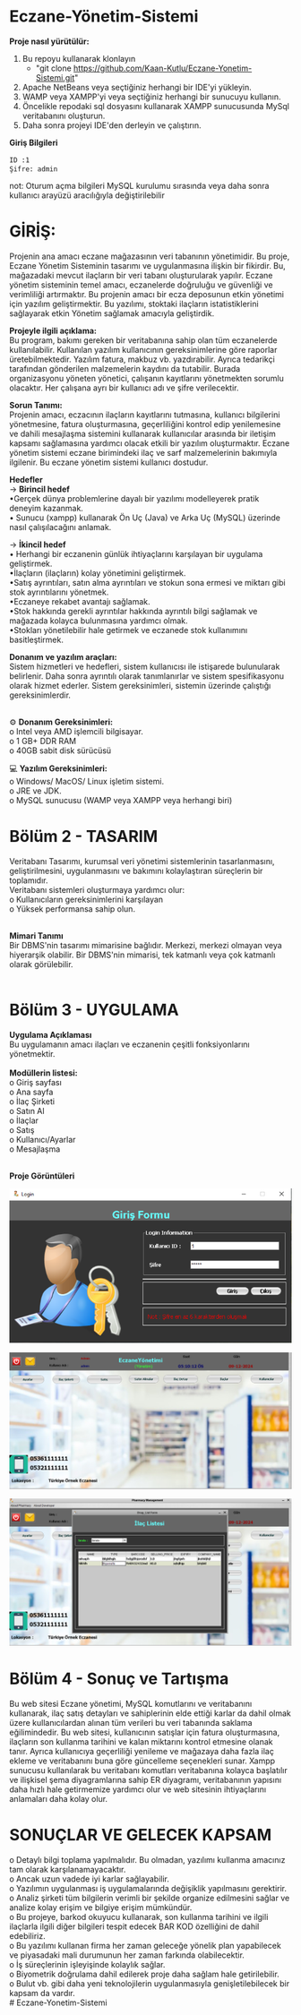 # **Eczane-Yönetim-Sistemi**

**Proje nasıl yürütülür:**
1. Bu repoyu kullanarak klonlayın 
   - "git clone https://github.com/Kaan-Kutlu/Eczane-Yonetim-Sistemi.git"
2. Apache NetBeans veya seçtiğiniz herhangi bir IDE'yi yükleyin.
3. WAMP veya XAMPP'yi veya seçtiğiniz herhangi bir sunucuyu kullanın.
4. Öncelikle repodaki sql dosyasını kullanarak XAMPP sunucusunda MySql veritabanını oluşturun.
5. Daha sonra projeyi IDE'den derleyin ve çalıştırın. 

**Giriş Bilgileri** <br>
 ```
 ID :1
 Şifre: admin
 ```
 not: Oturum açma bilgileri MySQL kurulumu sırasında veya daha sonra kullanıcı arayüzü aracılığıyla değiştirilebilir
 
# GİRİŞ: <br>
Projenin ana amacı eczane mağazasının veri tabanının yönetimidir. Bu proje, Eczane Yönetim Sisteminin tasarımı ve uygulanmasına ilişkin bir fikirdir. Bu, mağazadaki mevcut ilaçların bir veri tabanı oluşturularak yapılır. Eczane yönetim sisteminin temel amacı, eczanelerde doğruluğu ve güvenliği ve verimliliği artırmaktır. Bu projenin amacı bir ecza deposunun etkin yönetimi için yazılım geliştirmektir. Bu yazılımı, stoktaki ilaçların istatistiklerini sağlayarak etkin Yönetim sağlamak amacıyla geliştirdik. 

**Projeyle ilgili açıklama:** <br>
Bu program, bakımı gereken bir veritabanına sahip olan tüm eczanelerde kullanılabilir. Kullanılan yazılım kullanıcının gereksinimlerine göre raporlar üretebilmektedir. Yazılım fatura, makbuz vb. yazdırabilir. Ayrıca tedarikçi tarafından gönderilen malzemelerin kaydını da tutabilir. Burada organizasyonu yöneten yönetici, çalışanın kayıtlarını yönetmekten sorumlu olacaktır. Her çalışana ayrı bir kullanıcı adı ve şifre verilecektir.

**Sorun Tanımı:**<br>
Projenin amacı, eczacının ilaçların kayıtlarını tutmasına, kullanıcı bilgilerini yönetmesine, fatura oluşturmasına, geçerliliğini kontrol edip yenilemesine ve dahili mesajlaşma sistemini kullanarak kullanıcılar arasında bir iletişim kapsamı sağlamasına yardımcı olacak etkili bir yazılım oluşturmaktır. Eczane yönetim sistemi eczane birimindeki ilaç ve sarf malzemelerinin bakımıyla ilgilenir. Bu eczane yönetim sistemi kullanıcı dostudur.


**Hedefler**<br>
-> **Birincil hedef**<br>
•Gerçek dünya problemlerine dayalı bir yazılımı modelleyerek pratik deneyim kazanmak. <br>
• Sunucu (xampp) kullanarak Ön Uç (Java) ve Arka Uç (MySQL) üzerinde nasıl çalışılacağını anlamak.

-> **İkincil hedef** <br>
• Herhangi bir eczanenin günlük ihtiyaçlarını karşılayan bir uygulama geliştirmek.<br>
•İlaçların (ilaçların) kolay yönetimini geliştirmek. <br>
•Satış ayrıntıları, satın alma ayrıntıları ve stokun sona ermesi ve miktarı gibi stok ayrıntılarını yönetmek.<br>
•Eczaneye rekabet avantajı sağlamak.<br>
•Stok hakkında gerekli ayrıntılar hakkında ayrıntılı bilgi sağlamak ve mağazada kolayca bulunmasına yardımcı olmak. <br>
•Stokları yönetilebilir hale getirmek ve eczanede stok kullanımını basitleştirmek.<br>

**Donanım ve yazılım araçları:**<br>
Sistem hizmetleri ve hedefleri, sistem kullanıcısı ile istişarede bulunularak belirlenir. Daha sonra ayrıntılı olarak tanımlanırlar ve sistem spesifikasyonu olarak hizmet ederler. Sistem gereksinimleri, sistemin üzerinde çalıştığı gereksinimlerdir.<br><br>

⚙️ **Donanım Gereksinimleri:**<br>
o Intel veya AMD işlemcili bilgisayar.<br>
o 1 GB+ DDR RAM<br>
o 40GB sabit disk sürücüsü<br>


💻 **Yazılım Gereksinimleri:**<br>
o Windows/ MacOS/ Linux işletim sistemi.<br>
o JRE ve JDK.<br>
o MySQL sunucusu (WAMP veya XAMPP veya herhangi biri)<br>
# Bölüm 2 - TASARIM<br>
Veritabanı Tasarımı, kurumsal veri yönetimi sistemlerinin tasarlanmasını, geliştirilmesini, uygulanmasını ve bakımını kolaylaştıran süreçlerin bir toplamıdır.<br>
Veritabanı sistemleri oluşturmaya yardımcı olur:<br>
o Kullanıcıların gereksinimlerini karşılayan<br>
o Yüksek performansa sahip olun.<br><br>

**Mimari Tanımı** <br>
Bir DBMS'nin tasarımı mimarisine bağlıdır. Merkezi, merkezi olmayan veya hiyerarşik olabilir. Bir DBMS'nin mimarisi, tek katmanlı veya çok katmanlı olarak görülebilir.<br><br>

# Bölüm 3 - UYGULAMA <br>
**Uygulama Açıklaması**<br>
Bu uygulamanın amacı ilaçları ve eczanenin çeşitli fonksiyonlarını yönetmektir. <br><br>
**Modüllerin listesi:**<br>
o Giriş sayfası<br>
o Ana sayfa<br>
o İlaç Şirketi<br>
o Satın Al<br>
o İlaçlar<br>
o Satış<br>
o Kullanıcı/Ayarlar<br>
o Mesajlaşma<br><br>

**Proje Görüntüleri**

![image1.png](Ekran_Goruntuleri/image1.png)

![image2.png](Ekran_Goruntuleri/image2.png)

![image12.png](Ekran_Goruntuleri/image12.png)

# Bölüm 4 - Sonuç ve Tartışma<br>
Bu web sitesi Eczane yönetimi, MySQL komutlarını ve veritabanını kullanarak, ilaç satış detayları ve sahiplerinin elde ettiği karlar da dahil olmak üzere kullanıcılardan alınan tüm verileri bu veri tabanında saklama eğilimindedir. Bu web sitesi, kullanıcının satışlar için fatura oluşturmasına, ilaçların son kullanma tarihini ve kalan miktarını kontrol etmesine olanak tanır. Ayrıca kullanıcıya geçerliliği yenileme ve mağazaya daha fazla ilaç ekleme ve veritabanını buna göre güncelleme seçenekleri sunar. Xampp sunucusu kullanılarak bu veritabanı komutları veritabanına kolayca başlatılır ve ilişkisel şema diyagramlarına sahip ER diyagramı, veritabanının yapısını daha hızlı hale getirmemize yardımcı olur ve web sitesinin ihtiyaçlarını anlamaları daha kolay olur.<br>


# SONUÇLAR VE GELECEK KAPSAM
o Detaylı bilgi toplama yapılmalıdır. Bu olmadan, yazılımı kullanma amacınız tam olarak karşılanamayacaktır.<br>
o Ancak uzun vadede iyi karlar sağlayabilir.<br>
o Yazılımın uygulanması iş uygulamalarında değişiklik yapılmasını gerektirir.<br>
o Analiz şirketi tüm bilgilerin verimli bir şekilde organize edilmesini sağlar ve analize kolay erişim ve bilgiye erişim mümkündür.<br>
o Bu projeye, barkod okuyucu kullanarak, son kullanma tarihini ve ilgili ilaçlarla ilgili diğer bilgileri tespit edecek BAR KOD özelliğini de dahil edebiliriz.<br>
o Bu yazılımı kullanan firma her zaman geleceğe yönelik plan yapabilecek ve piyasadaki mali durumunun her zaman farkında olabilecektir. <br>
o İş süreçlerinin işleyişinde kolaylık sağlar.<br>
o Biyometrik doğrulama dahil edilerek proje daha sağlam hale getirilebilir.<br>
o Bulut vb. gibi daha yeni teknolojilerin uygulanmasıyla genişletilebilecek bir kapsam da vardır. <br>
#   E c z a n e - Y o n e t i m - S i s t e m i 
 
 
